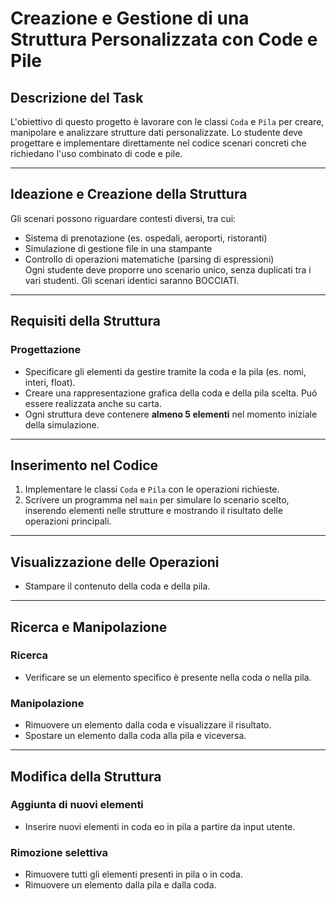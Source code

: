 # Creazione e Gestione di una Struttura Personalizzata con Code e Pile  

## Descrizione del Task  
L'obiettivo di questo progetto è lavorare con le classi `Coda` e `Pila` per creare, manipolare e analizzare strutture dati personalizzate. Lo studente deve progettare e implementare direttamente nel codice scenari concreti che richiedano l'uso combinato di code e pile.  

---

## Ideazione e Creazione della Struttura  
Gli scenari possono riguardare contesti diversi, tra cui:  
- Sistema di prenotazione (es. ospedali, aeroporti, ristoranti)  
- Simulazione di gestione file in una stampante  
- Controllo di operazioni matematiche (parsing di espressioni)  
Ogni studente deve proporre uno scenario unico, senza duplicati tra i vari studenti. Gli scenari identici saranno BOCCIATI.  

---

## Requisiti della Struttura  

### Progettazione  
- Specificare gli elementi da gestire tramite la coda e la pila (es. nomi, interi, float).  
- Creare una rappresentazione grafica della coda e della pila scelta. Puó essere realizzata anche su carta.  
- Ogni struttura deve contenere **almeno 5 elementi** nel momento iniziale della simulazione.
  
---

## Inserimento nel Codice  
1. Implementare le classi `Coda` e `Pila` con le operazioni richieste.  
2. Scrivere un programma nel `main` per simulare lo scenario scelto, inserendo elementi nelle strutture e mostrando il risultato delle operazioni principali.  

---

## Visualizzazione delle Operazioni  
- Stampare il contenuto della coda e della pila.  

---

## Ricerca e Manipolazione  
### Ricerca  
- Verificare se un elemento specifico è presente nella coda o nella pila.  

### Manipolazione  
- Rimuovere un elemento dalla coda e visualizzare il risultato.  
- Spostare un elemento dalla coda alla pila e viceversa.  

---

## Modifica della Struttura  
### Aggiunta di nuovi elementi  
- Inserire nuovi elementi in coda eo in pila a partire da input utente.  

### Rimozione selettiva  
- Rimuovere tutti gli elementi presenti in pila o in coda.  
- Rimuovere un elemento dalla pila e dalla coda.
